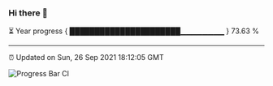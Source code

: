 ### Hi there 👋

⏳ Year progress { ██████████████████████▁▁▁▁▁▁▁▁ } 73.63 %

---

⏰ Updated on Sun, 26 Sep 2021 18:12:05 GMT

![Progress Bar CI](https://github.com/liununu/liununu/workflows/Progress%20Bar%20CI/badge.svg)
